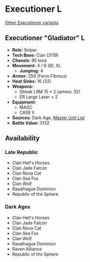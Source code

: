 # Executioner L

[Other Executioner variants](../executioner.md)

## Executioner "Gladiator" L
- **Role:** Sniper
- **Tech Base:** Clan (3119)
- **Chassis:** 95 tons
- **Movement:** 4 / 6 (8), XL
  - **Jumping:** 4
- **Armor:** 259 (Ferro Fibrous)
- **Heat Sinks:** 16 (32)
- **Weapons:**
  - Streak LRM 15 × 2 (ammo: 32)
  - ER Large Laser × 2
- **Equipment:**
  - MASC
  - CASE II
- **Sources:** Dark Age, [Master Unit List](http://masterunitlist.info/Unit/Details/7713/gladiator-executioner-l)
- **Battle Value:** 3132

## Availability

### Late Republic
- Clan Hell's Horses
- Clan Jade Falcon
- Clan Nova Cat
- Clan Sea Fox
- Clan Wolf
- Rasalhague Dominion
- Republic of the Sphere

### Dark Ages
- Clan Hell's Horses
- Clan Jade Falcon
- Clan Nova Cat
- Clan Sea Fox
- Clan Wolf
- Rasalhague Dominion
- Raven Alliance
- Republic of the Sphere

